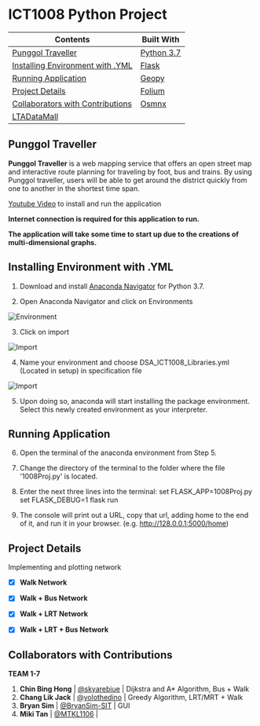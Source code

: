 # ICT1008 Python Project 

Contents | Built With 
---------|-------------
[Punggol Traveller](#punggol-traveller)|[Python 3.7](https://docs.python.org/3.7/) 
 [Installing Environment with .YML](#Installing-Environment-with-YML) | [Flask](https://flask.palletsprojects.com/en/1.1.x/)
 [Running Application](#running-application) | [Geopy](https://geopy.readthedocs.io/en/stable/)
[Project Details](#project-details) | [Folium](https://python-visualization.github.io/folium/) 
  [Collaborators with Contributions](#collaborators-with-contributions) | [Osmnx](https://osmnx.readthedocs.io/en/stable/)
 | [LTADataMall](https://www.mytransport.sg/content/mytransport/home/dataMall/dynamic-data.html#Public%20Transport/)

## Punggol Traveller

**Punggol Traveller** is a web mapping service that offers an open street map and interactive route planning for traveling by foot, bus and trains. By using Punggol traveller, users will be able to get around the district quickly from one to another in the shortest time span. 

[Youtube Video](https://www.youtube.com/watch?v=hri77gZqfho) to install and run the application

**Internet connection is required for this application to run.**

**The application will take some time to start up due to the creations of multi-dimensional graphs.**

## Installing Environment with .YML

1. Download and install [Anaconda Navigator](https://www.anaconda.com/distribution/) for Python 3.7.

2. Open Anaconda Navigator and click on Environments

![Environment](https://i.ibb.co/mB0H9nz/step-2.png)

3. Click on import

![Import](https://i.ibb.co/LC5yj9G/step-3.png)

4. Name your environment and choose DSA_ICT1008_Libraries.yml (Located in setup) in specification file 

![Import](https://i.ibb.co/FY1qZ7H/step-4.png)

5. Upon doing so, anaconda will start installing the package environment. Select this newly created environment as your interpreter.

## Running Application

6. Open the terminal of the anaconda environment from Step 5.

7. Change the directory of the terminal to the folder where the file '1008Proj.py' is located.

8. Enter the next three lines into the terminal:
	set FLASK_APP=1008Proj.py
	set FLASK_DEBUG=1
	flask run

9. The console will print out a URL, copy that url, adding home to the end of it, and run it in your browser.
	(e.g. http://128.0.0.1:5000/home)
    
## Project Details

Implementing and plotting network
* [X] **Walk Network**
* [X] **Walk + Bus Network**
* [X] **Walk + LRT Network**
* [X] **Walk + LRT + Bus Network**


## Collaborators with Contributions
**TEAM 1-7** 

1. **Chin Bing Hong** | [@skyarebiue](https://github.com/skyarebiue) | Dijkstra and A* Algorithm, Bus + Walk
2. **Chang Lik Jack** | [@yolothedino](https://github.com/yolothedino) | Greedy Algorithm, LRT/MRT + Walk
3. **Bryan Sim** | [@BryanSim-SIT](https://github.com/BryanSim-SIT)  | GUI
4. **Miki Tan** | [@MTKL1106](https://github.com/MTKL1106) | 
